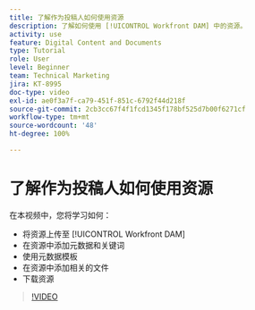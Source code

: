 ```yaml
---
title: 了解作为投稿人如何使用资源
description: 了解如何使用 [!UICONTROL Workfront DAM] 中的资源。
activity: use
feature: Digital Content and Documents
type: Tutorial
role: User
level: Beginner
team: Technical Marketing
jira: KT-8995
doc-type: video
exl-id: ae0f3a7f-ca79-451f-851c-6792f44d218f
source-git-commit: 2cb3cc67f4f1fcd1345f178bf525d7b00f6271cf
workflow-type: tm+mt
source-wordcount: '48'
ht-degree: 100%

---
```


# 了解作为投稿人如何使用资源

在本视频中，您将学习如何：

* 将资源上传至 [!UICONTROL Workfront DAM]
* 在资源中添加元数据和关键词
* 使用元数据模板
* 在资源中添加相关的文件
* 下载资源

>[!VIDEO](https://video.tv.adobe.com/v/335255/?quality=12&learn=on)
